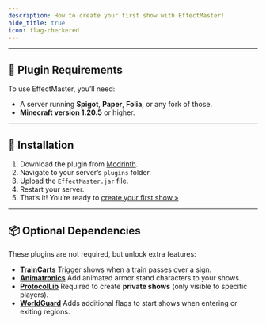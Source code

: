 ```yaml
---
description: How to create your first show with EffectMaster!
hide_title: true
icon: flag-checkered
---
```


<DocHeading 
icon="mdi:github" 
title="Getting Started" 
description="This guide will walk you through setting up the plugin and creating your first show.">
</DocHeading>

---

## 🧱 Plugin Requirements

To use EffectMaster, you’ll need:

* A server running **Spigot**, **Paper**, **Folia**, or any fork of those.
* **Minecraft version 1.20.5** or higher.

---

## 🔧 Installation

1. Download the plugin from [Modrinth](https://modrinth.com/plugin/effectmaster).
2. Navigate to your server’s `plugins` folder.
3. Upload the `EffectMaster.jar` file.
4. Restart your server.
5. That’s it! You’re ready to [create your first show »](./getting-started/creating-your-first-show.md)

---

## 📦 Optional Dependencies

These plugins are not required, but unlock extra features:

* [**TrainCarts**](https://modrinth.com/plugin/traincarts)
  Trigger shows when a train passes over a sign.
* [**Animatronics**](https://www.spigotmc.org/resources/animatronics-animate-armorstands-1-8-1-20-2.36518/)
  Add animated armor stand characters to your shows.
* [**ProtocolLib**](https://www.spigotmc.org/resources/protocollib.1997/)
  Required to create **private shows** (only visible to specific players).
* [**WorldGuard**](https://modrinth.com/plugin/worldguard)
  Adds additional flags to start shows when entering or exiting regions.
